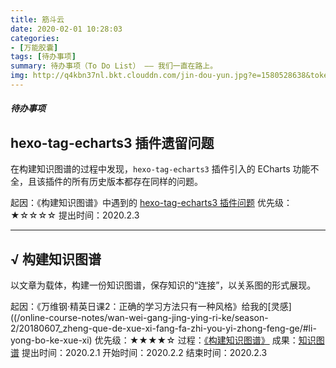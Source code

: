 ```yaml
---
title: 筋斗云
date: 2020-02-01 10:28:03
categories:
- [万能胶囊]
tags: [待办事项]
summary: 待办事项（To Do List） —— 我们一直在路上。
img: http://q4kbn37nl.bkt.clouddn.com/jin-dou-yun.jpg?e=1580528638&token=0QXSKIUWEaWqa_m3RP0dA04KO2cPXzgzVsWCBGHf:lincyH5hAJSaOdRzzzF8MZPvRC0
---
```


##### 待办事项

<div class="anchor" id="hexo-tag-echarts3-cha-jian-yi-liu-wen-ti"></div>

## hexo-tag-echarts3 插件遗留问题

在构建知识图谱的过程中发现，`hexo-tag-echarts3` 插件引入的 ECharts 功能不全，且该插件的所有历史版本都存在同样的问题。

起因：《构建知识图谱》中遇到的 [hexo-tag-echarts3 插件问题](/hexo/build-knowledge-graph/#hexo-tag-echarts3-cha-jian-yi-liu-wen-ti)
优先级：★☆☆☆☆
提出时间：2020.2.3

---

<div class="anchor" id="kai-fa-zhi-shi-tu-pu"></div>

## √ 构建知识图谱

以文章为载体，构建一份知识图谱，保存知识的“连接”，以关系图的形式展现。

起因：《万维钢·精英日课2：正确的学习方法只有一种风格》给我的[灵感]((/online-course-notes/wan-wei-gang-jing-ying-ri-ke/season-2/20180607_zheng-que-de-xue-xi-fang-fa-zhi-you-yi-zhong-feng-ge/#li-yong-bo-ke-xue-xi)
优先级：★★★★☆
过程：[《构建知识图谱》](/hexo/build-knowledge-graph/)
成果：[知识图谱](/tools/knowledge-graph/)
提出时间：2020.2.1
开始时间：2020.2.2
结束时间：2020.2.3
